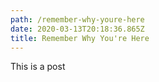 ```yaml
---
path: /remember-why-youre-here
date: 2020-03-13T20:18:36.865Z
title: Remember Why You're Here
---
```

This is a post
